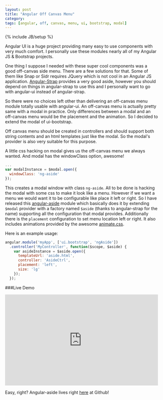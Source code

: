 ```yaml
---
layout: post
title: "Angular Off Canvas Menu"
category: 
tags: [angular, off, canvas, menu, ui, bootstrap, modal]
---
```

{% include JB/setup %}

Angular UI is a huge project providing many easy to use components with very much comfort. I personally use these modules nearly all of my Angular JS & Bootstrap projects.

One thing I suppose I needed with these super cool components was a good off-canvas side menu. There are a few solutions for that. Some of them like Snap or Sidr requires JQuery which is not cool in an Angular JS application. [Angular-Strap](http://mgcrea.github.io/angular-strap/) provides a very good aside, however you should depend on things in angular-strap to use this and I personally want to go with angular-ui instead of angular-strap.

So there were no choices left other than delivering an off-canvas menu module totally usable with angular-ui. An off-canvas menu is actually pretty same with a modal in practice. Only differences between a modal and an off-canvas menu would be the placement and the animation. So I decided to extend the modal of ui-bootstrap.

Off canvas menu should be created in controllers and should support both string contents and an html templates just like the modal. So the modal's provider is also very suitable for this purpose.

A little css hacking on modal gives us the off-canvas menu we always wanted. And modal has the windowClass option, awesome! 

```js
...
var modalInstance = $modal.open({
  windowClass: 'ng-aside'
});
```

This creates a modal window with class `ng-aside`. All to be done is hacking the modal with some css to make it look like a menu. However if we want a menu we would want it to be configurable like place it left or right. So I have released this [angular-aside](https://github.com/dbtek/angular-aside) module which basically does it by extending `$modal` provider with a factory named `$aside` (thanks to angular-strap for the name) supporting all the configuration that modal provides. Additionally there is the `placement` configuration to set menu location left or right. It also includes animations provided by the awesome [animate.css](http://daneden.github.io/animate.css/).

Here is an example usage: 

```js
angular.module('myApp', ['ui.bootstrap', 'ngAside'])
  .controller('MyController', function($scope, $aside) {
    var asideInstance = $aside.open({
      templateUrl: 'aside.html',
      controller: 'AsideCtrl',
      placement: 'left',
      size: 'lg'
    });
  });
```

###Live Demo

<iframe style="border: 0; width: 100%; height: 300px" allowfullscreen="allowfullscreen" src="http://embed.plnkr.co/w8Clzab6jJf6fPMHEXpP/preview">
  Loading plunk...
</iframe>

Easy, right? Angular-aside lives right [here](https://github.com/dbtek/angular-aside) at Github!
